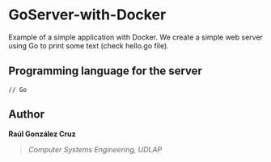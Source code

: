 # GoServer-with-Docker
Example of a simple application with Docker. We create a simple web server using Go to print some text (check hello.go file).

## Programming language for the server
```[Go]
// Go
```

## Author
**Raúl González Cruz**
>*Computer Systems Engineering, UDLAP*
